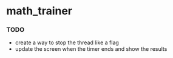 # math_trainer

### TODO
-   create a way to stop the thread like a flag
-   update the screen when the  timer ends and show the results